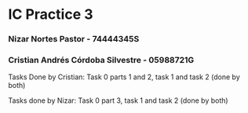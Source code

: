 # IC Practice 3
### Nizar Nortes Pastor - 74444345S
### Cristian Andrés Córdoba Silvestre - 05988721G

Tasks Done by Cristian:
    Task 0 parts 1 and 2, task 1 and task 2 (done by both)

Tasks done by Nizar:
    Task 0 part 3, task 1 and task 2 (done by both)

